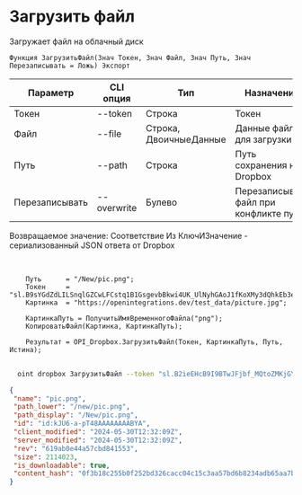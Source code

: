 ﻿---
sidebar_position: 4
---

# Загрузить файл
 Загружает файл на облачный диск



`Функция ЗагрузитьФайл(Знач Токен, Знач Файл, Знач Путь, Знач Перезаписывать = Ложь) Экспорт`

  | Параметр | CLI опция | Тип | Назначение |
  |-|-|-|-|
  | Токен | --token | Строка | Токен |
  | Файл | --file | Строка, ДвоичныеДанные | Данные файл для загрузки |
  | Путь | --path | Строка | Путь сохранения на Dropbox |
  | Перезаписывать | --overwrite | Булево | Перезаписывать файл при конфликте путей |

  
  Возвращаемое значение:   Соответствие Из КлючИЗначение - сериализованный JSON ответа от Dropbox

<br/>




```bsl title="Пример кода"
    Путь      = "/New/pic.png";
    Токен     = "sl.B9sYGdZdLILSnqlGZCwLFCstq1B1GsgevbBkwi4UK_UlNyhGAoJ1fKoXMy3dQhkEb3e80HTL6g...";
    Картинка  = "https://openintegrations.dev/test_data/picture.jpg";

    КартинкаПуть = ПолучитьИмяВременногоФайла("png");
    КопироватьФайл(Картинка, КартинкаПуть);

    Результат = OPI_Dropbox.ЗагрузитьФайл(Токен, КартинкаПуть, Путь, Истина);
```



```sh title="Пример команды CLI"
    
  oint dropbox ЗагрузитьФайл --token "sl.B2ieEHcB9I9BTwJFjbf_MQtoZMKjGYgkpBqzQkvBfuSz41Qpy5r3d7a4ax22I5ILWhd9KLbN5L..." --file %file% --path %path% --overwrite %overwrite%

```

```json title="Результат"
{
 "name": "pic.png",
 "path_lower": "/new/pic.png",
 "path_display": "/New/pic.png",
 "id": "id:kJU6-a-pT48AAAAAAAABYA",
 "client_modified": "2024-05-30T12:32:09Z",
 "server_modified": "2024-05-30T12:32:09Z",
 "rev": "619ab0e44a57cbd841553",
 "size": 2114023,
 "is_downloadable": true,
 "content_hash": "0f3b18c255b0f252bd326cacc04c15c3aa57bd6b8234adb65aa7bb2987a65492"
}
```
